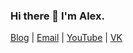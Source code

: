 ### Hi there 👋 I'm Alex.

[Blog](https://alexofrhodes.github.io)
| [Email](AnastasiouAlex@gmail.com) 
| [YouTube](https://bit.ly/3aLZU9M)
| [VK](https://vk.com/video/playlist/735281600_1)

